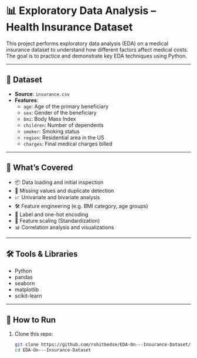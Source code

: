 # 📊 Exploratory Data Analysis – Health Insurance Dataset

This project performs exploratory data analysis (EDA) on a medical insurance dataset to understand how different factors affect medical costs. The goal is to practice and demonstrate key EDA techniques using Python.

---

## 📁 Dataset

- **Source**: `insurance.csv`
- **Features**:
  - `age`: Age of the primary beneficiary
  - `sex`: Gender of the beneficiary
  - `bmi`: Body Mass Index
  - `children`: Number of dependents
  - `smoker`: Smoking status
  - `region`: Residential area in the US
  - `charges`: Final medical charges billed

---

## 🧠 What’s Covered

- 📦 Data loading and initial inspection  
- 🧹 Missing values and duplicate detection  
- 📈 Univariate and bivariate analysis  
- 🛠️ Feature engineering (e.g. BMI category, age groups)  
- 🔄 Label and one-hot encoding  
- 📐 Feature scaling (Standardization)  
- 📊 Correlation analysis and visualizations

---

## 🛠️ Tools & Libraries

- Python  
- pandas  
- seaborn  
- matplotlib  
- scikit-learn

---

## 📌 How to Run

1. Clone this repo:
   ```bash
   git clone https://github.com/rohitbedse/EDA-On---Insurance-Dataset/
   cd EDA-On---Insurance-Dataset
